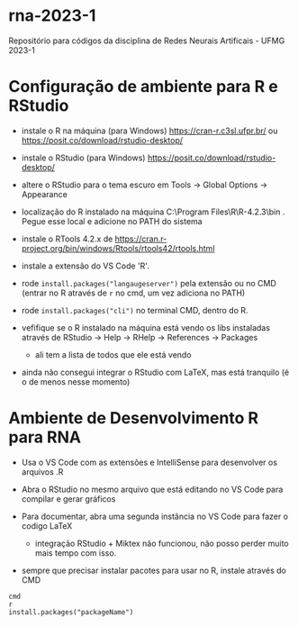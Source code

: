 # rna-2023-1
Repositório para códigos da disciplina de Redes Neurais Artificais - UFMG 2023-1

# Configuração de ambiente para R e RStudio

- instale o R na máquina (para Windows) https://cran-r.c3sl.ufpr.br/ ou https://posit.co/download/rstudio-desktop/
- instale o RStudio (para Windows) https://posit.co/download/rstudio-desktop/
- altere o RStudio para o tema escuro em Tools -> Global Options -> Appearance
- localização do R instalado na máquina C:\Program Files\R\R-4.2.3\bin . Pegue esse local e adicione no PATH do sistema
- instale o RTools 4.2.x de https://cran.r-project.org/bin/windows/Rtools/rtools42/rtools.html 
- instale a extensão do VS Code 'R'.
- rode `install.packages("langaugeserver")` pela extensão ou no CMD (entrar no R através de `r` no cmd, um vez adiciona no PATH)
- rode `install.packages("cli")` no terminal CMD, dentro do R.
- vefifique se o R instalado na máquina está vendo os libs instaladas através de RStudio -> Help -> RHelp -> References -> Packages
    - ali tem a lista de todos que ele está vendo

- ainda não consegui integrar o RStudio com LaTeX, mas está tranquilo (é o de menos nesse momento)

# Ambiente de Desenvolvimento R para RNA

- Usa o VS Code com as extensões e IntelliSense para desenvolver os arquivos .R
- Abra o RStudio no mesmo arquivo que está editando no VS Code para compilar e gerar gráficos
- Para documentar, abra uma segunda instância no VS Code para fazer o codigo LaTeX
    - integração RStudio + Miktex não funcionou, não posso perder muito mais tempo com isso.

- sempre que precisar instalar pacotes para usar no R, instale através do CMD

````
cmd
r
install.packages("packageName")

```` 